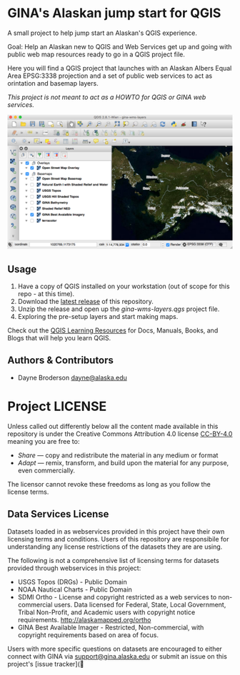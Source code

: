 # GINA's Alaskan jump start for QGIS 

A small project to help jump start an Alaskan's QGIS experience.  

Goal: Help an Alaskan new to QGIS and Web Services get up and going with public web map resources ready to go in a QGIS project file.

Here you will find a QGIS project that launches with an Alaskan Albers Equal Area EPSG:3338 projection and a set of public web services to act as orintation and basemap layers.  

_This project is not meant to act as a HOWTO for QGIS or GINA web services._

![qgis screenshot of gina-wms-layers](images/gina-wms-layers.png)

## Usage

1. Have a copy of QGIS installed on your workstation (out of scope for this repo - at this time).
2. Download the [latest release](https://github.com/gina-alaska/qgis-ak-jumpstart/releases) of this repository.
3. Unzip the release and open up the *gina-wms-layers.qgs* project file.
4. Exploring the pre-setup layers and start making maps.

Check out the [QGIS Learning Resources](http://www.qgistutorials.com/en/docs/learning_resources.html) for Docs, Manuals, Books, and Blogs that will help you learn QGIS.

## Authors & Contributors

* Dayne Broderson <dayne@alaska.edu>

# Project LICENSE

Unless called out differently below all the content made available in this repository is under the Creative Commons Attribution 4.0 license [CC-BY-4.0](http://creativecommons.org/licenses/by/4.0/) meaning you are free to:

* *Share* — copy and redistribute the material in any medium or format
* *Adapt* — remix, transform, and build upon the material
for any purpose, even commercially.

The licensor cannot revoke these freedoms as long as you follow the license terms.

## Data Services License

Datasets loaded in as webservices provided in this project have their own licensing terms and conditions.  Users of this repository are responsibile for understanding any license restrictions of the datasets they are are using.  

The following is not a comprehensive list of licensing terms for datasets provided through webservices in this project:

* USGS Topos (DRGs) - Public Domain
* NOAA Nautical Charts - Public Domain
* SDMI Ortho - License and copyright restricted as a web services to non-commercial users. Data licensed for Federal, State, Local Government, Tribal Non-Profit, and Academic users with copyright notice requirements. http://alaskamapped.org/ortho
* GINA Best Available Imager - Restricted, Non-commercial, with copyright requirements based on area of focus.

Users with more specific questions on datasets are encouraged to either connect with GINA via support@gina.alaska.edu or submit an issue on this project's [issue tracker](
